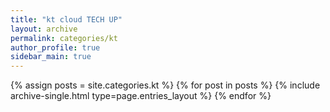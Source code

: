 ```yaml
---
title: "kt cloud TECH UP"
layout: archive
permalink: categories/kt
author_profile: true
sidebar_main: true
---
```



{% assign posts = site.categories.kt %}
{% for post in posts %} {% include archive-single.html type=page.entries_layout %} {% endfor %}